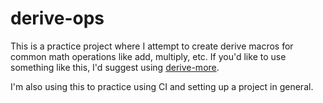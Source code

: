 # derive-ops
This is a practice project where I attempt to create derive macros for common math operations like add, multiply, etc. If you'd like to use something like this, I'd suggest using [derive-more](https://docs.rs/derive-more).

I'm also using this to practice using CI and setting up a project in general.
